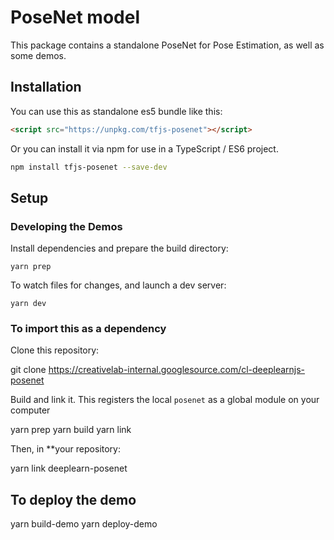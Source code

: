 # PoseNet model

This package contains a standalone PoseNet for Pose Estimation,
as well as some demos.

## Installation

You can use this as standalone es5 bundle like this:

```html
<script src="https://unpkg.com/tfjs-posenet"></script>
```

Or you can install it via npm for use in a TypeScript / ES6 project.

```sh
npm install tfjs-posenet --save-dev
```

## Setup

### Developing the Demos

Install dependencies and prepare the build directory:

    yarn prep

To watch files for changes, and launch a dev server:

    yarn dev

### To import this as a dependency

Clone this repository:

   git clone https://creativelab-internal.googlesource.com/cl-deeplearnjs-posenet

Build and link it.  This registers the local `posenet` as a global module on your computer

   yarn prep
   yarn build
   yarn link

Then, in **your repository:

   yarn link deeplearn-posenet

## To deploy the demo

   yarn build-demo
   yarn deploy-demo
